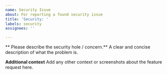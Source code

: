 ```yaml
---
name: Security Issue
about: For reporting a found security issue
title: 'Security: '
labels: security
assignees: ''

---
```


** Please describe the security hole / concern.**
A clear and concise description of what the problem is.

**Additional context**
Add any other context or screenshots about the feature request here.
